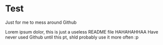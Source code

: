 # Test
Just for me to mess around Github

Lorem ipsum dolor, this is just a useless README file HAHAHAHHAA
Have never used Github until this pt, shld probably use it more often :p
